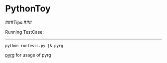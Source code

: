 PythonToy
=========

###Tips:###

Running TestCase:
_________________

```shell
python runtests.py |& pyrg
```
[pyrg](https://pypi.python.org/pypi/pyrg) for usage of pyrg
